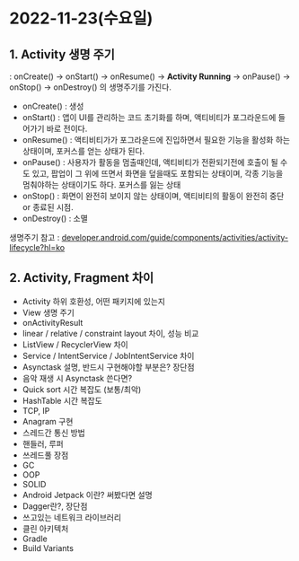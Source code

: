 # 2022-11-23(수요일)

## **1. Activity 생명 주기**

: onCreate() -> onStart() -> onResume() -> **Activity Running** -> onPause() -> onStop() -> onDestroy() 의 생명주기를 가진다.

- onCreate() : 생성
- onStart() : 앱이 UI를 관리하는 코드 초기화를 하며, 액티비티가 포그라운드에 들어가기 바로 전이다.
- onResume() : 액티비티가가 포그라운드에 진입하면서 필요한 기능을 활성화 하는 상태이며, 포커스를 얻는 상태가 된다.
- onPause() : 사용자가 활동을 멈출때인데, 액티비티가 전환되기전에 호출이 될 수도 있고, 팝업이 그 위에 뜨면서 화면을 덮을때도 포함되는 상태이며, 각종 기능을 멈춰야하는 상태이기도 하다. 포커스를 잃는 상태
- onStop() : 화면이 완전히 보이지 않는 상태이며, 액티비티의 활동이 완전히 중단 or 종료된 시점.
- onDestroy() : 소멸

생명주기 참고 : [developer.android.com/guide/components/activities/activity-lifecycle?hl=ko](https://developer.android.com/guide/components/activities/activity-lifecycle?hl=ko)

## **2. Activity, Fragment 차이**

- Activity 하위 호환성, 어떤 패키지에 있는지
- View 생명 주기
- onActivityResult
- linear / relative / constraint layout 차이, 성능 비교
- ListView / RecyclerView 차이
- Service / IntentService / JobIntentService 차이
- Asynctask 설명, 반드시 구현해야할 부분은? 장단점
- 음악 재생 시 Asynctask 쓴다면?
- Quick sort 시간 복잡도 (보통/최악)
- HashTable 시간 복잡도
- TCP, IP
- Anagram 구현
- 스레드간 통신 방법
- 핸들러, 루퍼
- 쓰레드풀 장점
- GC
- OOP
- SOLID
- Android Jetpack 이란? 써봤다면 설명
- Dagger란?, 장단점
- 쓰고있는 네트워크 라이브러리
- 클린 아키텍처
- Gradle
- Build Variants